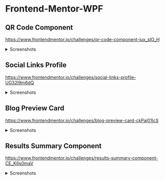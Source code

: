 # Frontend-Mentor-WPF

## QR Code Component

https://www.frontendmentor.io/challenges/qr-code-component-iux_sIO_H

<details>
    <summary>Screenshots</summary>
  
### Expected Result
![Expected Result](https://github.com/user-attachments/assets/43b27cfc-be88-40d5-b96a-e08882f3debc)

### Actual Result

![Actual Result](https://github.com/user-attachments/assets/1be65699-e68c-4fc0-af27-e8052a375296)

</details>

## Social Links Profile

https://www.frontendmentor.io/challenges/social-links-profile-UG32l9m6dQ

<details>
    <summary>Screenshots</summary>
  
### Expected Result
![Expected Result](https://github.com/user-attachments/assets/62f75f8a-23d9-4517-a0e6-99a13cf58fe0)

### Actual Result

![Actual Result](https://github.com/user-attachments/assets/42e219ea-3634-461c-820a-8c544a16e4e4)

### Expected Result - Active

![Expected Result - Active](https://github.com/user-attachments/assets/d08d9c58-227f-44b6-95c1-40efdd46e8e1)

### Actual Result - Active

![Actual Result - Active](https://github.com/user-attachments/assets/fc51da49-7b69-4c31-9599-fd915da6db22)

</details>

## Blog Preview Card

https://www.frontendmentor.io/challenges/blog-preview-card-ckPaj01IcS

<details>
    <summary>Screenshots</summary>
  
### Expected result
![Expected result](https://github.com/user-attachments/assets/9d93e35d-57da-4cf9-9047-1984fc066d6a)

### Actual result

![Actual result](https://github.com/user-attachments/assets/e22a37c4-4032-4e74-aaed-58f643f2c4b6)

### Expected result - Active

![Expected result - Active ](https://github.com/user-attachments/assets/880f7b6f-6c1e-4193-8722-774795285804)

### Actual result - Active

![Actual result - Active](https://github.com/user-attachments/assets/7aeaf44a-cc42-4e62-993e-1440fc60fde0)

</details>

## Results Summary Component

https://www.frontendmentor.io/challenges/results-summary-component-CE_K6s0maV

<details>
    <summary>Screenshots</summary>
  
### Expected Result
![Expected Result](https://github.com/user-attachments/assets/9d93e35d-57da-4cf9-9047-1984fc066d6a)

### Actual Result

![Actual Result](https://github.com/user-attachments/assets/e22a37c4-4032-4e74-aaed-58f643f2c4b6)

### Expected Result - Active

![Expected Result - Active ](https://github.com/user-attachments/assets/880f7b6f-6c1e-4193-8722-774795285804)

### Actual Result - Active

![Actual Result - Active](https://github.com/user-attachments/assets/7aeaf44a-cc42-4e62-993e-1440fc60fde0)

</details>
